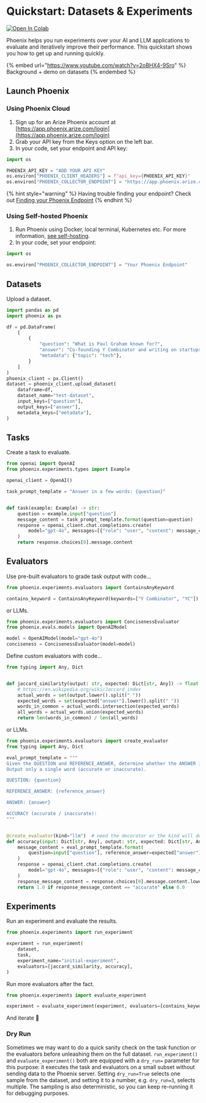 # Quickstart: Datasets & Experiments

[![Open In Colab](https://colab.research.google.com/assets/colab-badge.svg)](https://colab.research.google.com/github/arize-ai/phoenix/blob/main/tutorials/experiments/datasets_and_experiments_quickstart.ipynb)

Phoenix helps you run experiments over your AI and LLM applications to evaluate and iteratively improve their performance. This quickstart shows you how to get up and running quickly.

{% embed url="https://www.youtube.com/watch?v=2oBHX4-9Sro" %}
Background + demo on datasets
{% endembed %}

## Launch Phoenix

### Using Phoenix Cloud

1. Sign up for an Arize Phoenix account at [https://app.phoenix.arize.com/login](https://app.phoenix.arize.com/login)
2. Grab your API key from the Keys option on the left bar.
3. In your code, set your endpoint and API key:

```python
import os

PHOENIX_API_KEY = "ADD YOUR API KEY"
os.environ["PHOENIX_CLIENT_HEADERS"] = f"api_key={PHOENIX_API_KEY}"
os.environ["PHOENIX_COLLECTOR_ENDPOINT"] = "https://app.phoenix.arize.com"
```

{% hint style="warning" %}
Having trouble finding your endpoint? Check out [Finding your Phoenix Endpoint](https://docs.arize.com/phoenix/learn#what-is-my-phoenix-endpoint)
{% endhint %}

### Using Self-hosted Phoenix

1. Run Phoenix using Docker, local terminal, Kubernetes etc. For more information, [see self-hosting](https://app.gitbook.com/o/-MB4weB2E-qpBe07nmSL/s/0gWR4qoGzdz04iSgPlsU/).
2. In your code, set your endpoint:

```python
import os

os.environ["PHOENIX_COLLECTOR_ENDPOINT"] = "Your Phoenix Endpoint"
```

## Datasets

Upload a dataset.

```python
import pandas as pd
import phoenix as px

df = pd.DataFrame(
    [
        {
            "question": "What is Paul Graham known for?",
            "answer": "Co-founding Y Combinator and writing on startups and techology.",
            "metadata": {"topic": "tech"},
        }
    ]
)
phoenix_client = px.Client()
dataset = phoenix_client.upload_dataset(
    dataframe=df,
    dataset_name="test-dataset",
    input_keys=["question"],
    output_keys=["answer"],
    metadata_keys=["metadata"],
)
```

## Tasks

Create a task to evaluate.

```python
from openai import OpenAI
from phoenix.experiments.types import Example

openai_client = OpenAI()

task_prompt_template = "Answer in a few words: {question}"


def task(example: Example) -> str:
    question = example.input["question"]
    message_content = task_prompt_template.format(question=question)
    response = openai_client.chat.completions.create(
        model="gpt-4o", messages=[{"role": "user", "content": message_content}]
    )
    return response.choices[0].message.content
```

## Evaluators

Use pre-built evaluators to grade task output with code...

```python
from phoenix.experiments.evaluators import ContainsAnyKeyword

contains_keyword = ContainsAnyKeyword(keywords=["Y Combinator", "YC"])
```

or LLMs.

```python
from phoenix.experiments.evaluators import ConcisenessEvaluator
from phoenix.evals.models import OpenAIModel

model = OpenAIModel(model="gpt-4o")
conciseness = ConcisenessEvaluator(model=model)
```

Define custom evaluators with code...

```python
from typing import Any, Dict


def jaccard_similarity(output: str, expected: Dict[str, Any]) -> float:
    # https://en.wikipedia.org/wiki/Jaccard_index
    actual_words = set(output.lower().split(" "))
    expected_words = set(expected["answer"].lower().split(" "))
    words_in_common = actual_words.intersection(expected_words)
    all_words = actual_words.union(expected_words)
    return len(words_in_common) / len(all_words)
```

or LLMs.

```python
from phoenix.experiments.evaluators import create_evaluator
from typing import Any, Dict

eval_prompt_template = """
Given the QUESTION and REFERENCE_ANSWER, determine whether the ANSWER is accurate.
Output only a single word (accurate or inaccurate).

QUESTION: {question}

REFERENCE_ANSWER: {reference_answer}

ANSWER: {answer}

ACCURACY (accurate / inaccurate):
"""


@create_evaluator(kind="llm")  # need the decorator or the kind will default to "code"
def accuracy(input: Dict[str, Any], output: str, expected: Dict[str, Any]) -> float:
    message_content = eval_prompt_template.format(
        question=input["question"], reference_answer=expected["answer"], answer=output
    )
    response = openai_client.chat.completions.create(
        model="gpt-4o", messages=[{"role": "user", "content": message_content}]
    )
    response_message_content = response.choices[0].message.content.lower().strip()
    return 1.0 if response_message_content == "accurate" else 0.0
```

## Experiments

Run an experiment and evaluate the results.

```python
from phoenix.experiments import run_experiment

experiment = run_experiment(
    dataset,
    task,
    experiment_name="initial-experiment",
    evaluators=[jaccard_similarity, accuracy],
)
```

Run more evaluators after the fact.

```python
from phoenix.experiments import evaluate_experiment

experiment = evaluate_experiment(experiment, evaluators=[contains_keyword, conciseness])
```

And iterate 🚀

### Dry Run

Sometimes we may want to do a quick sanity check on the task function or the evaluators before unleashing them on the full dataset. `run_experiment()` and `evaluate_experiment()` both are equipped with a `dry_run=` parameter for this purpose: it executes the task and evaluators on a small subset without sending data to the Phoenix server. Setting `dry_run=True` selects one sample from the dataset, and setting it to a number, e.g. `dry_run=3`, selects multiple. The sampling is also deterministic, so you can keep re-running it for debugging purposes.
